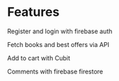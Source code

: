 # Features

Register and login with firebase auth

Fetch books and best offers via API

Add to cart with Cubit

Comments with firebase firestore
